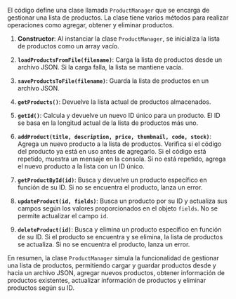 El código define una clase llamada `ProductManager` que se encarga de gestionar una lista de productos. La clase tiene varios métodos para realizar operaciones como agregar, obtener y eliminar productos.

1. **Constructor**: Al instanciar la clase `ProductManager`, se inicializa la lista de productos como un array vacío.

2. **`loadProductsFromFile(filename)`**: Carga la lista de productos desde un archivo JSON. Si la carga falla, la lista se mantiene vacía.

3. **`saveProductsToFile(filename)`**: Guarda la lista de productos en un archivo JSON.

4. **`getProducts()`**: Devuelve la lista actual de productos almacenados.

5. **`getId()`**: Calcula y devuelve un nuevo ID único para un producto. El ID se basa en la longitud actual de la lista de productos más uno.

6. **`addProduct(title, description, price, thumbnail, code, stock)`**: Agrega un nuevo producto a la lista de productos. Verifica si el código del producto ya está en uso antes de agregarlo. Si el código está repetido, muestra un mensaje en la consola. Si no está repetido, agrega el nuevo producto a la lista con un ID único.

7. **`getProductById(id)`**: Busca y devuelve un producto específico en función de su ID. Si no se encuentra el producto, lanza un error.

8. **`updateProduct(id, fields)`**: Busca un producto por su ID y actualiza sus campos según los valores proporcionados en el objeto `fields`. No se permite actualizar el campo `id`.

9. **`deleteProduct(id)`**: Busca y elimina un producto específico en función de su ID. Si el producto se encuentra y se elimina, la lista de productos se actualiza. Si no se encuentra el producto, lanza un error.

En resumen, la clase `ProductManager` simula la funcionalidad de gestionar una lista de productos, permitiendo cargar y guardar productos desde y hacia un archivo JSON, agregar nuevos productos, obtener información de productos existentes, actualizar información de productos y eliminar productos según su ID.